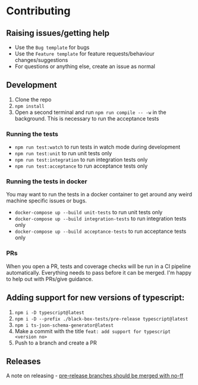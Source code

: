 # Contributing

## Raising issues/getting help

- Use the `Bug template` for bugs
- Use the `Feature template` for feature requests/behaviour changes/suggestions
- For questions or anything else, create an issue as normal

## Development

1. Clone the repo
2. `npm install`
3. Open a second terminal and run `npm run compile -- -w` in the background. This
is necessary to run the acceptance tests

### Running the tests

- `npm run test:watch` to run tests in watch mode during development
- `npm run test:unit` to run unit tests only
- `npm run test:integration` to run integration tests only
- `npm run test:acceptance` to run acceptance tests only

### Running the tests in docker

You may want to run the tests in a docker container to get around any weird
machine specific issues or bugs.

- `docker-compose up --build unit-tests` to run unit tests only
- `docker-compose up --build integration-tests` to run integration tests only
- `docker-compose up --build acceptance-tests` to run acceptance tests only

### PRs

When you open a PR, tests and coverage checks will be run in a CI pipeline
automatically. Everything needs to pass before it can be merged. I'm happy to
help out with PRs/give guidance.

## Adding support for new versions of typescript:

1. `npm i -D typescript@latest`
2. `npm i -D --prefix ./black-box-tests/pre-release typescript@latest`
3. `npm i ts-json-schema-generator@latest`
4. Make a commit with the title `feat: add support for typescript <version no>`
5. Push to a branch and create a PR

## Releases

A note on releasing - [pre-release branches should be merged with no-ff](https://github.com/semantic-release/git#message)
